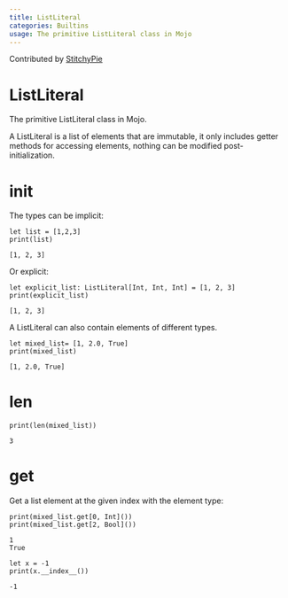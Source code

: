 ```yaml
---
title: ListLiteral
categories: Builtins
usage: The primitive ListLiteral class in Mojo
---
```


Contributed by [StitchyPie](https://github.com/StitchyPie)

# ListLiteral
The primitive ListLiteral class in Mojo.

A ListLiteral is a list of elements that are immutable, it only includes getter methods for accessing elements, nothing can be modified post-initialization.

# init
The types can be implicit:


```mojo
let list = [1,2,3]
print(list)
```

    [1, 2, 3]


Or explicit:


```mojo
let explicit_list: ListLiteral[Int, Int, Int] = [1, 2, 3]
print(explicit_list)
```

    [1, 2, 3]


A ListLiteral can also contain elements of different types.


```mojo
let mixed_list= [1, 2.0, True]
print(mixed_list)
```

    [1, 2.0, True]


# len


```mojo
print(len(mixed_list))
```

    3


# get

Get a list element at the given index with the element type:


```mojo
print(mixed_list.get[0, Int]())
print(mixed_list.get[2, Bool]())
```

    1
    True



```mojo
let x = -1
print(x.__index__())
```

    -1


<CommentService />

